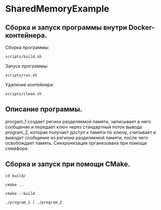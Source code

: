 # SharedMemoryExample
## Сборка и запуск программы внутри Docker-контейнера.
Сборка программы:
```
scripts/build.sh
```
Запуск программы:
```
scripts/run.sh
```
Удаление контейнера:
```
scripts/clean.sh
```

## Описание программы.
prorgam_1 создает регион разделяемой памяти, записывает в него сообщение и передает ключ через стандартный поток вывода program_2, которая получает доступ к памяти по ключу, считывает и выводит сообщение из региона разделяемой памяти, после чего освобождает память.
Синхронизация организована при помощи семафора.

## Сборка и запуск при помощи CMake.
```
cd build/
```
```
cmake ..
```
```
cmake --build .
```
```
./program_1 | ./program_2
```
